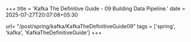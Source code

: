 +++
title = 'Kafka The Definitive Guide - 09 Building Data Pipeline.'
date = 2025-07-27T20:07:08+05:30

url= "/post/spring/kafka/KafkaTheDefinitiveGuide09"
tags = ['spring', 'kafka', 'KafkaTheDefinitiveGuide']
+++

